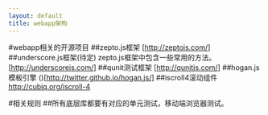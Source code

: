 ```yaml
---
layout: default
title: webapp架构
---
```


#webapp相关的开源项目
##zepto.js框架
[http://zeptojs.com/]
##underscore.js框架(待定)
zepto.js框架中包含一些常用的方法。
[http://underscorejs.com/]
##qunit测试框架
[http://qunitjs.com/]
##hogan.js模板引擎
()[http://twitter.github.io/hogan.js/]
##iscroll4滚动组件
http://cubiq.org/iscroll-4



#相关规则
##所有底层库都要有对应的单元测试，移动端浏览器测试。


